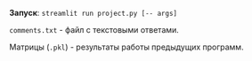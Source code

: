 **Запуск**: ```streamlit run project.py [-- args]```

```comments.txt``` - файл с текстовыми ответами.

Матрицы (```.pkl```) - результаты работы предыдущих программ.

